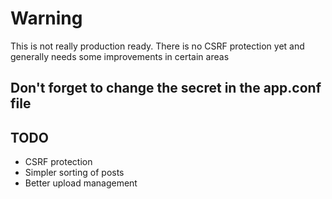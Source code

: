 # Warning
This is not really production ready.
There is no CSRF protection yet and generally needs some improvements in certain areas


## Don't forget to change the secret in the app.conf file

## TODO

- CSRF protection
- Simpler sorting of posts
- Better upload management
